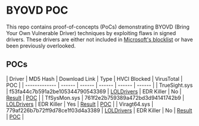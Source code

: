 # BYOVD POC

This repo contains proof-of-concepts (PoCs) demonstrating BYOVD (Bring Your Own Vulnerable Driver) techniques by exploiting flaws in signed drivers. These drivers are either not included in [Microsoft's blocklist](https://learn.microsoft.com/en-us/windows/security/application-security/application-control/app-control-for-business/design/microsoft-recommended-driver-block-rules#vulnerable-driver-blocklist-xml) or have been previously overlooked.

## POCs

| Driver | MD5 Hash | Download Link | Type | HVCI Blocked | VirusTotal | POC | 
| ------------- | ------ | ------ | ------ | ------ | ------ |
| TrueSight.sys | f53fa44c7b591a2be105344790543369 | [LOLDrivers](https://www.loldrivers.io/drivers/e0e93453-1007-4799-ad02-9b461b7e0398/) | EDR Killer | No | [Result](https://www.virustotal.com/gui/file/bfc2ef3b404294fe2fa05a8b71c7f786b58519175b7202a69fe30f45e607ff1c) | [POC](./poc/edr-killer/truesight/) | 
| TfSysMon.sys | 761f2e2b759389a472bd3d94141742b9 | [LOLDrivers](https://www.loldrivers.io/drivers/bd9f084e-b235-4978-bf2a-5f1dc02937df/) | EDR Killer | Yes | [Result](https://www.virustotal.com/gui/file/1c1a4ca2cbac9fe5954763a20aeb82da9b10d028824f42fff071503dcbe15856) | [POC](./poc/edr-killer/tfsysmon/) |
| Viragt64.sys | 779af226b7b72ff9d78ce1f03d4a3389 | [LOLDrivers](https://www.loldrivers.io/drivers/7edb5602-239f-460a-89d6-363ff1059765/) | EDR Killer | No | [Result](https://www.virustotal.com/gui/file/18deed37f60b6aa8634dda2565a0485452487d7bce88afb49301a7352db4e506) | [POC](./poc/edr-killer/viragt64/) |
